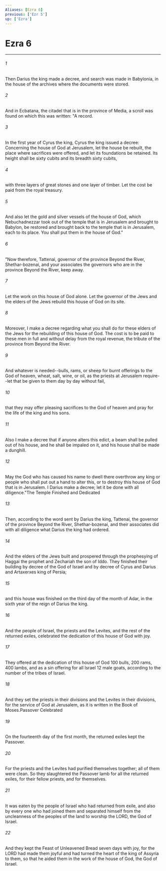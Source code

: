 ```yaml
---
Aliases: [Ezra 6]
previous: ['Ezr 5']
up: ['Ezra']
---
```

# Ezra 6

***

 

###### 1 
Then Darius the king made a decree, and search was made in Babylonia, in the house of the archives where the documents were stored. 
 

###### 2 
And in Ecbatana, the citadel that is in the province of Media, a scroll was found on which this was written: "A record. 
 

###### 3 
In the first year of Cyrus the king, Cyrus the king issued a decree: Concerning the house of God at Jerusalem, let the house be rebuilt, the place where sacrifices were offered, and let its foundations be retained. Its height shall be sixty cubits and its breadth sixty cubits, 
 

###### 4 
with three layers of great stones and one layer of timber. Let the cost be paid from the royal treasury. 
 

###### 5 
And also let the gold and silver vessels of the house of God, which Nebuchadnezzar took out of the temple that is in Jerusalem and brought to Babylon, be restored and brought back to the temple that is in Jerusalem, each to its place. You shall put them in the house of God."
 
 

###### 6 
"Now therefore, Tattenai, governor of the province Beyond the River, Shethar-bozenai, and your associates the governors who are in the province Beyond the River, keep away. 
 

###### 7 
Let the work on this house of God alone. Let the governor of the Jews and the elders of the Jews rebuild this house of God on its site. 
 

###### 8 
Moreover, I make a decree regarding what you shall do for these elders of the Jews for the rebuilding of this house of God. The cost is to be paid to these men in full and without delay from the royal revenue, the tribute of the province from Beyond the River. 
 

###### 9 
And whatever is needed--bulls, rams, or sheep for burnt offerings to the God of heaven, wheat, salt, wine, or oil, as the priests at Jerusalem require--let that be given to them day by day without fail, 
 

###### 10 
that they may offer pleasing sacrifices to the God of heaven and pray for the life of the king and his sons. 
 

###### 11 
Also I make a decree that if anyone alters this edict, a beam shall be pulled out of his house, and he shall be impaled on it, and his house shall be made a dunghill. 
 

###### 12 
May the God who has caused his name to dwell there overthrow any king or people who shall put out a hand to alter this, or to destroy this house of God that is in Jerusalem. I Darius make a decree; let it be done with all diligence."The Temple Finished and Dedicated
 
 

###### 13 
Then, according to the word sent by Darius the king, Tattenai, the governor of the province Beyond the River, Shethar-bozenai, and their associates did with all diligence what Darius the king had ordered. 
 

###### 14 
And the elders of the Jews built and prospered through the prophesying of Haggai the prophet and Zechariah the son of Iddo. They finished their building by decree of the God of Israel and by decree of Cyrus and Darius and Artaxerxes king of Persia; 
 

###### 15 
and this house was finished on the third day of the month of Adar, in the sixth year of the reign of Darius the king.
 
 

###### 16 
And the people of Israel, the priests and the Levites, and the rest of the returned exiles, celebrated the dedication of this house of God with joy. 
 

###### 17 
They offered at the dedication of this house of God 100 bulls, 200 rams, 400 lambs, and as a sin offering for all Israel 12 male goats, according to the number of the tribes of Israel. 
 

###### 18 
And they set the priests in their divisions and the Levites in their divisions, for the service of God at Jerusalem, as it is written in the Book of Moses.Passover Celebrated
 
 

###### 19 
On the fourteenth day of the first month, the returned exiles kept the Passover. 
 

###### 20 
For the priests and the Levites had purified themselves together; all of them were clean. So they slaughtered the Passover lamb for all the returned exiles, for their fellow priests, and for themselves. 
 

###### 21 
It was eaten by the people of Israel who had returned from exile, and also by every one who had joined them and separated himself from the uncleanness of the peoples of the land to worship the LORD, the God of Israel. 
 

###### 22 
And they kept the Feast of Unleavened Bread seven days with joy, for the LORD had made them joyful and had turned the heart of the king of Assyria to them, so that he aided them in the work of the house of God, the God of Israel.
 
